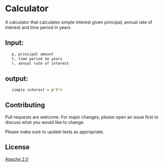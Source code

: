 # Calculator

A calculator that calculates simple interest given principal, annual rate of interest and time period in years

## Input:

```python
   p, principal amount
   t, time period in years
   r, annual rate of interest
```

## output:

```bash
   simple interest = p*t*r
```

## Contributing

Pull requests are welcome. For major changes, please open an issue first
to discuss what you would like to change.

Please make sure to update tests as appropriate.

## License
[Apache 2.0](https://www.apache.org/licenses/LICENSE-2.0)
